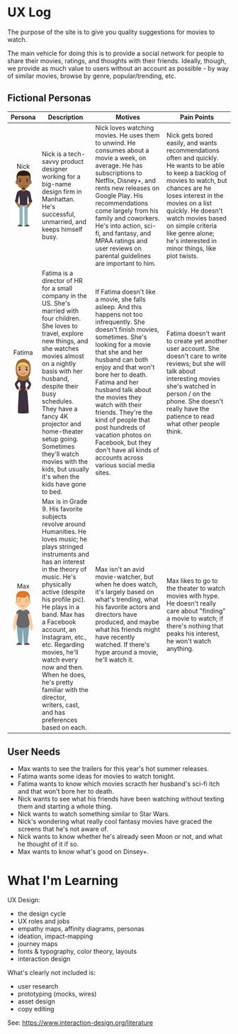 # UX Log
The purpose of the site is to give you quality suggestions for movies to watch.  

The main vehicle for doing this is to provide a social network for people to share 
their movies, ratings, and thoughts with their friends. Ideally, though, we 
provide as much value to users without an account as possible - by way of similar 
movies, browse by genre, popular/trending, etc.  

## Fictional Personas
Persona | Description | Motives | Pain Points
:---: | --- | --- | ---
Nick ![Image of Nick](personas/Nick.png) | Nick is a tech-savvy product designer working for a big-name design firm in Manhattan. He's successful, unmarried, and keeps himself busy. | Nick loves watching movies. He uses them to unwind. He consumes about a movie a week, on average. He has subscriptions to Netflix, Disney+, and rents new releases on Google Play. His recommendations come largely from his family and coworkers. He's into action, sci-fi, and fantasy, and MPAA ratings and user reviews on parental guidelines are important to him. | Nick gets bored easily, and wants recommendations often and quickly. He wants to be able to keep a backlog of movies to watch, but chances are he loses interest in the movies on a list quickly. He doesn't watch movies based on simple criteria like genre alone; he's interested in minor things, like plot twists.
Fatima ![Image of Fatima](personas/Fatima.png) | Fatima is a director of HR for a small company in the US. She's married with four children. She loves to travel, explore new things, and she watches movies almost on a nightly basis with her husband, despite their busy schedules. They have a fancy 4K projector and home-theater setup going. Sometimes they'll watch movies with the kids, but usually it's when the kids have gone to bed. | If Fatima doesn't like a movie, she falls asleep. And this happens not too infrequently. She doesn't finish movies, sometimes. She's looking for a movie that she and her husband can both enjoy and that won't bore her to death. Fatima and her husband talk about the movies they watch with their friends. They're the kind of people that post hundreds of vacation photos on Facebook, but they don't have all kinds of accounts across various social media sites. | Fatima doesn't want to create yet another user account. She doesn't care to write reviews; but she will talk about interesting movies she's watched in person / on the phone. She doesn't really have the patience to read what other people think.
Max ![Image of Nick](personas/Max.png) | Max is in Grade 9. His favorite subjects revolve around Humanities. He loves music; he plays stringed instruments and has an interest in the theory of music. He's physically active (despite his profile pic). He plays in a band. Max has a Facebook account, an Instagram, etc., etc. Regarding movies, he'll watch every now and then. When he does, he's pretty familiar with the director, writers, cast, and has preferences based on each. | Max isn't an avid movie-watcher, but when he does watch, it's largely based on what's trending, what his favorite actors and directors have produced, and maybe what his friends might have recently watched. If there's hype around a movie, he'll watch it. | Max likes to go to the theater to watch movies with hype. He doesn't really care about "finding" a movie to watch; if there's nothing that peaks his interest, he won't watch anything.

## User Needs
- Max wants to see the trailers for this year's hot summer releases.
- Fatima wants some ideas for movies to watch tonight.
- Fatima wants to know which movies scracth her husband's sci-fi itch and that won't bore her to death.
- Nick wants to see what his friends have been watching without texting them and starting a whole thing.
- Nick wants to watch something similar to Star Wars.
- Nick's wondering what really cool fantasy movies have graced the screens that he's not aware of.
- Nick wants to know whether he's already seen Moon or not, and what he thought of it if so.
- Max wants to know what's good on Dinsey+.

# What I'm Learning
UX Design: 
- the design cycle
- UX roles and jobs
- empathy maps, affinity diagrams, personas
- ideation, impact-mapping
- journey maps
- fonts & typography, color theory, layouts
- interaction design

What's clearly not included is:
- user research
- prototyping (mocks, wires)
- asset design
- copy editing

See: https://www.interaction-design.org/literature
